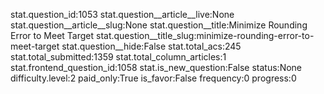 stat.question_id:1053
stat.question__article__live:None
stat.question__article__slug:None
stat.question__title:Minimize Rounding Error to Meet Target
stat.question__title_slug:minimize-rounding-error-to-meet-target
stat.question__hide:False
stat.total_acs:245
stat.total_submitted:1359
stat.total_column_articles:1
stat.frontend_question_id:1058
stat.is_new_question:False
status:None
difficulty.level:2
paid_only:True
is_favor:False
frequency:0
progress:0
